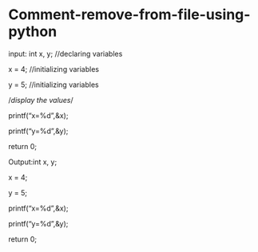 # Comment-remove-from-file-using-python
input:
int x, y; //declaring variables

x = 4; //initializing variables

y = 5; //initializing variables

/*display the values*/

printf(“x=%d”,&x);

printf(“y=%d”,&y);

return 0;

Output:int x, y; 

x = 4; 

y = 5; 

printf(“x=%d”,&x);

printf(“y=%d”,&y);

return 0;

